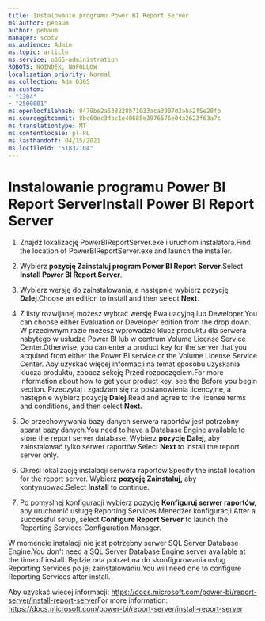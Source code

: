```yaml
---
title: Instalowanie programu Power BI Report Server
ms.author: pebaum
author: pebaum
manager: scotv
ms.audience: Admin
ms.topic: article
ms.service: o365-administration
ROBOTS: NOINDEX, NOFOLLOW
localization_priority: Normal
ms.collection: Adm_O365
ms.custom:
- "1304"
- "2500001"
ms.openlocfilehash: 8479be2a538228b71033aca3907d3aba2f5e28fb
ms.sourcegitcommit: 8bc60ec34bc1e40685e3976576e04a2623f63a7c
ms.translationtype: MT
ms.contentlocale: pl-PL
ms.lasthandoff: 04/15/2021
ms.locfileid: "51832104"
---
```

# <a name="install-power-bi-report-server"></a><span data-ttu-id="8eaed-102">Instalowanie programu Power BI Report Server</span><span class="sxs-lookup"><span data-stu-id="8eaed-102">Install Power BI Report Server</span></span>

1. <span data-ttu-id="8eaed-103">Znajdź lokalizację PowerBIReportServer.exe i uruchom instalatora.</span><span class="sxs-lookup"><span data-stu-id="8eaed-103">Find the location of PowerBIReportServer.exe and launch the installer.</span></span>

2. <span data-ttu-id="8eaed-104">Wybierz **pozycję Zainstaluj program Power BI Report Server.**</span><span class="sxs-lookup"><span data-stu-id="8eaed-104">Select **Install Power BI Report Server**.</span></span>

3. <span data-ttu-id="8eaed-105">Wybierz wersję do zainstalowania, a następnie wybierz pozycję **Dalej**.</span><span class="sxs-lookup"><span data-stu-id="8eaed-105">Choose an edition to install and then select **Next**.</span></span>

4. <span data-ttu-id="8eaed-106">Z listy rozwijanej możesz wybrać wersję Ewaluacyjną lub Deweloper.</span><span class="sxs-lookup"><span data-stu-id="8eaed-106">You can choose either Evaluation or Developer edition from the drop down.</span></span>  <span data-ttu-id="8eaed-107">W przeciwnym razie możesz wprowadzić klucz produktu dla serwera nabytego w usłudze Power BI lub w centrum Volume License Service Center.</span><span class="sxs-lookup"><span data-stu-id="8eaed-107">Otherwise, you can enter a product key for the server that you acquired from either the Power BI service or the Volume License Service Center.</span></span> <span data-ttu-id="8eaed-108">Aby uzyskać więcej informacji na temat sposobu uzyskania klucza produktu, zobacz sekcję Przed rozpoczęciem.</span><span class="sxs-lookup"><span data-stu-id="8eaed-108">For more information about how to get your product key, see the Before you begin section.</span></span> <span data-ttu-id="8eaed-109">Przeczytaj i zgadzam się na postanowienia licencyjne, a następnie wybierz pozycję **Dalej**.</span><span class="sxs-lookup"><span data-stu-id="8eaed-109">Read and agree to the license terms and conditions, and then select **Next**.</span></span>

5. <span data-ttu-id="8eaed-110">Do przechowywania bazy danych serwera raportów jest potrzebny aparat bazy danych.</span><span class="sxs-lookup"><span data-stu-id="8eaed-110">You need to have a Database Engine available to store the report server database.</span></span> <span data-ttu-id="8eaed-111">Wybierz **pozycję Dalej,** aby zainstalować tylko serwer raportów.</span><span class="sxs-lookup"><span data-stu-id="8eaed-111">Select **Next** to install the report server only.</span></span>

6. <span data-ttu-id="8eaed-112">Określ lokalizację instalacji serwera raportów.</span><span class="sxs-lookup"><span data-stu-id="8eaed-112">Specify the install location for the report server.</span></span> <span data-ttu-id="8eaed-113">Wybierz **pozycję Zainstaluj,** aby kontynuować.</span><span class="sxs-lookup"><span data-stu-id="8eaed-113">Select **Install** to continue.</span></span>

7. <span data-ttu-id="8eaed-114">Po pomyślnej konfiguracji wybierz pozycję **Konfiguruj serwer raportów,** aby uruchomić usługę Reporting Services Menedżer konfiguracji.</span><span class="sxs-lookup"><span data-stu-id="8eaed-114">After a successful setup, select **Configure Report Server** to launch the Reporting Services Configuration Manager.</span></span>

<span data-ttu-id="8eaed-115">W momencie instalacji nie jest potrzebny serwer SQL Server Database Engine.</span><span class="sxs-lookup"><span data-stu-id="8eaed-115">You don't need a SQL Server Database Engine server available at the time of install.</span></span> <span data-ttu-id="8eaed-116">Będzie ona potrzebna do skonfigurowania usług Reporting Services po jej zainstalowaniu.</span><span class="sxs-lookup"><span data-stu-id="8eaed-116">You will need one to configure Reporting Services after install.</span></span>

<span data-ttu-id="8eaed-117">Aby uzyskać więcej informacji: https://docs.microsoft.com/power-bi/report-server/install-report-server</span><span class="sxs-lookup"><span data-stu-id="8eaed-117">For more information: https://docs.microsoft.com/power-bi/report-server/install-report-server</span></span>
